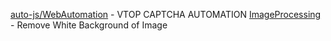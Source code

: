 [auto-js/WebAutomation](https://github.com/tarun-ainampudi/Python/tree/main/auto-js/WebAutomation) - VTOP CAPTCHA AUTOMATION
[ImageProcessing](https://github.com/tarun-ainampudi/Python/tree/main/ImageProcessing) - Remove White Background of Image

